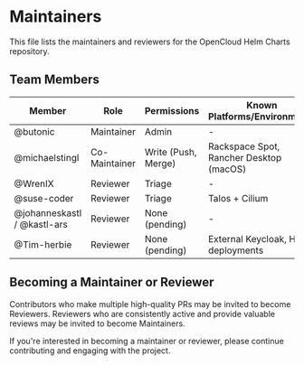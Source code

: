 # Maintainers

This file lists the maintainers and reviewers for the OpenCloud Helm Charts repository.

## Team Members

| Member | Role | Permissions | Known Platforms/Environments |
|--------|------|-------------|----------------------------|
| @butonic | Maintainer | Admin | - |
| @michaelstingl | Co-Maintainer | Write (Push, Merge) | Rackspace Spot, Rancher Desktop (macOS) |
| @WrenIX | Reviewer | Triage | - |
| @suse-coder | Reviewer | Triage | Talos + Cilium |
| @johanneskastl / @kastl-ars | Reviewer | None (pending) | - |
| @Tim-herbie | Reviewer | None (pending) | External Keycloak, HA deployments |

## Becoming a Maintainer or Reviewer

Contributors who make multiple high-quality PRs may be invited to become Reviewers.
Reviewers who are consistently active and provide valuable reviews may be invited to become Maintainers.

If you're interested in becoming a maintainer or reviewer, please continue contributing and engaging with the project.
